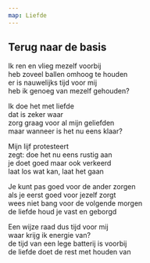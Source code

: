 ```yaml
---
map: Liefde
---
```


## Terug naar de basis

Ik ren en vlieg mezelf voorbij \
heb zoveel ballen omhoog te houden \
er is nauwelijks tijd voor mij\
heb ik genoeg van mezelf gehouden?

Ik doe het met liefde \
dat is zeker waar \
zorg graag voor al mijn geliefden \
maar wanneer is het nu eens klaar?

Mijn lijf protesteert \
zegt: doe het nu eens rustig aan \
je doet goed maar ook verkeerd \
laat los wat kan, laat het gaan

Je kunt pas goed voor de ander zorgen \
als je eerst goed voor jezelf zorgt \
wees niet bang voor de volgende morgen \
de liefde houd je vast en geborgd

Een wijze raad dus tijd voor mij \
waar krijg ik energie van? \
de tijd van een lege batterij is voorbij \
de liefde doet de rest met houden van

